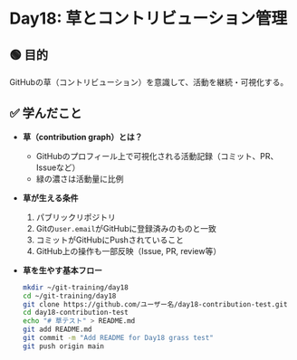 # Day18: 草とコントリビューション管理

## 🟢 目的
GitHubの草（コントリビューション）を意識して、活動を継続・可視化する。

## ✅ 学んだこと

- **草（contribution graph）とは？**
  - GitHubのプロフィール上で可視化される活動記録（コミット、PR、Issueなど）
  - 緑の濃さは活動量に比例

- **草が生える条件**
  1. パブリックリポジトリ
  2. Gitの`user.email`がGitHubに登録済みのものと一致
  3. コミットがGitHubにPushされていること
  4. GitHub上の操作も一部反映（Issue, PR, review等）

- **草を生やす基本フロー**
  ```bash
  mkdir ~/git-training/day18
  cd ~/git-training/day18
  git clone https://github.com/ユーザー名/day18-contribution-test.git
  cd day18-contribution-test
  echo "# 草テスト" > README.md
  git add README.md
  git commit -m "Add README for Day18 grass test"
  git push origin main